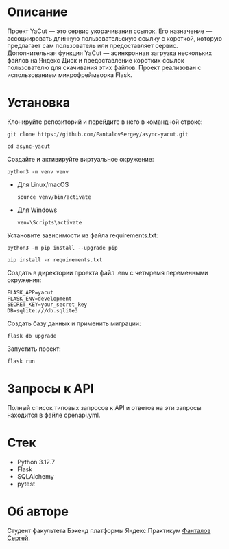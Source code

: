 # Описание
Проект YaCut — это сервис укорачивания ссылок. Его назначение — ассоциировать длинную пользовательскую ссылку с короткой, которую предлагает сам пользователь или предоставляет сервис. Дополнительная функция YaCut — асинхронная загрузка нескольких файлов на Яндекс Диск и предоставление коротких ссылок пользователю для скачивания этих файлов.
Проект реализован с использованием микрофреймворка Flask.

# Установка
Клонируйте репозиторий и перейдите в него в командной строке:

```
git clone https://github.com/FantalovSergey/async-yacut.git
```

```
cd async-yacut
```

Cоздайте и активируйте виртуальное окружение:

```
python3 -m venv venv
```

* Для Linux/macOS

    ```
    source venv/bin/activate
    ```

* Для Windows

    ```
    venv\Scripts\activate
    ```

Установите зависимости из файла requirements.txt:

```
python3 -m pip install --upgrade pip
```

```
pip install -r requirements.txt
```

Создать в директории проекта файл .env с четыремя переменными окружения:

```
FLASK_APP=yacut
FLASK_ENV=development
SECRET_KEY=your_secret_key
DB=sqlite:///db.sqlite3
```

Создать базу данных и применить миграции:

```
flask db upgrade
```

Запустить проект:

```
flask run
```

# Запросы к API
Полный список типовых запросов к API и ответов на эти запросы находится в файле openapi.yml.

# Стек
- Python 3.12.7
- Flask
- SQLAlchemy
- pytest

# Об авторе
Студент факультета Бэкенд платформы Яндекс.Практикум [Фанталов Сергей](https://github.com/FantalovSergey).
